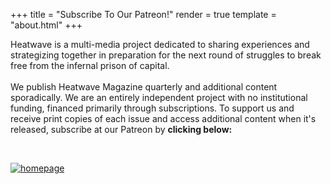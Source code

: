 +++
title = "Subscribe To Our Patreon!"
render = true
template = "about.html"
+++

Heatwave is a multi-media project dedicated to sharing experiences and strategizing together in preparation for the next round of struggles to break free from the infernal prison of capital.  \
\
We publish Heatwave Magazine quarterly and additional content sporadically. We are an entirely independent project with no institutional funding, financed primarily through subscriptions. To support us and receive print copies of each issue and access additional content when it's released, subscribe at our Patreon by **clicking below:** 

&nbsp;

<p>
  <a href="https://www.patreon.com/profile/creators?u=158785705" title="Redirect to homepage">
    <img src="https://github.com/heatwavemag/heatwavemag.github.io/blob/main/static/processed_images/subscribe.png?raw=true" alt="homepage" />
  </a>
</p>
